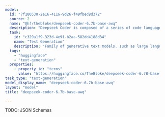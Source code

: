 ```yaml
---
model:
  id: "7f180530-2e16-4116-9d26-f49fbed9d372"
  source: 2
  name: "@hf/thebloke/deepseek-coder-6.7b-base-awq"
  description: "Deepseek Coder is composed of a series of code language models, each trained from scratch on 2T tokens, with a composition of 87% code and 13% natural language in both English and Chinese."
  task:
    id: "c329a1f9-323d-4e91-b2aa-582dd4188d34"
    name: "Text Generation"
    description: "Family of generative text models, such as large language models (LLM), that can be adapted for a variety of natural language tasks."
  tags:
    - "huggingface"
    - "text-generation"
  properties:
    - property_id: "terms"
      value: "https://huggingface.co/TheBloke/deepseek-coder-6.7B-base-AWQ"
task_type: "text-generation"
model_display_name: "deepseek-coder-6.7b-base-awq"
layout: "model"
title: "deepseek-coder-6.7b-base-awq"

---
```


TODO: JSON Schemas